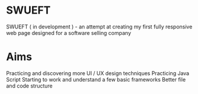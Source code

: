 # SWUEFT
SWUEFT ( in development ) - an attempt at creating my first fully responsive web page designed for a software selling company

# Aims
Practicing and discovering more UI / UX design techniques 
Practicing Java Script 
Starting to work and understand a few basic frameworks 
Better file and code structure 
